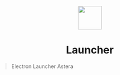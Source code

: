 <div align="center">
  <img src="web/assets/icon-foreground.png" align="center" height="64" />
  <br>
  
  # Launcher
</div>

> Electron Launcher Astera
